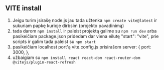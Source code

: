 ## VITE install

1. Jeigu turim įsirašę node.js jau tada užtenka `npm create vite@latest` ir sukuriam papkę kurioje dirbsim (projekto pavadinimą)
2. tada darom `npm install` ir paleist projektą galime su `npm run dev` arba pasikeičiam package.json pridedam dar viena eilutę "start": "vite", prie scripts ir galim tada paleist su `npm start`
3. pasikeičiam localhost port'ą vite.config.js prisirašom server: {
   port: 3000,
   },
4. užbaigiam su `npm install react react-dom react-router-dom @vitejs/plugin-react-refresh`
